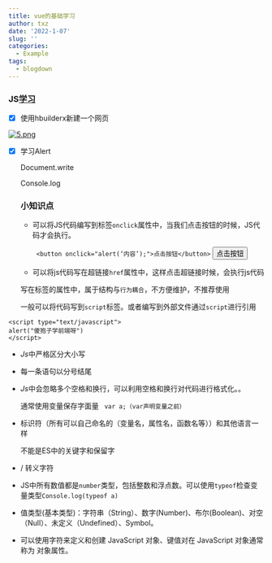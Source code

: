 ```yaml
---
title: vue的基础学习
author: txz
date: '2022-1-07'
slug: ''
categories:
  - Example
tags:
  - blogdown
---
```


### JS<u>学习</u>

- [x] 使用hbuilderx新建一个网页

[![5.png](https://i.postimg.cc/xT8LpPts/5.png)](https://postimg.cc/Tp8ypn8m)

- [x] 学习Alert

  Document.write

  Console.log

  ### 小知识点

  - 可以将JS代码编写到标签``onclick``属性中，当我们点击按钮的时候，JS代码才会执行。

    `` <button onclick="alert(‘内容’);">点击按钮</button>``  <button onclick="alert(‘内容’);">点击按钮</button>

  -  可以将js代码写在超链接``href``属性中，这样点击超链接时候，会执行js代码

    写在标签的属性中，属于结构与``行为耦合``，不方便维护，不推荐使用

    一般可以将代码写到``script``标签。或者编写到外部文件通过``script``进行引用

```
<script type="text/javascript">
alert("傻狍子学前端呀")
</script>
```

- *Js*中严格区分大小写

- 每一条语句以分号结尾

- *Js*中会忽略多个空格和换行，可以利用空格和换行对代码进行格式化。。

  通常使用变量保存字面量 `` var a;（var声明变量之前）``

- 标识符（所有可以自己命名的（变量名，属性名，函数名等））和其他语言一样

  不能是ES中的关键字和保留字

- / 转义字符

- JS中所有数值都是`number`类型，包括整数和浮点数。可以使用`typeof`检查变量类型`Console.log(typeof a) `

- 值类型(基本类型)：字符串（String）、数字(Number)、布尔(Boolean)、对空（Null）、未定义（Undefined）、Symbol。

- 可以使用字符来定义和创建 JavaScript 对象、键值对在 JavaScript 对象通常称为 对象属性。

